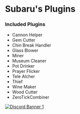 # Subaru's Plugins

### Included Plugins 

- Cannon Helper
- Gem Cutter
- Chin Break Handler
- Glass Blower
- Miner
- Museum Cleaner
- Pot Drinker
- Prayer Flicker
- Tele Alcher
- Thief
- Wine Maker
- Wood Cutter
- ZeroTickCombiner

[![Discord Banner 1](https://discordapp.com/api/guilds/957835967052525588/widget.png?style=banner2)](https://discord.gg/subarus-plugins)
